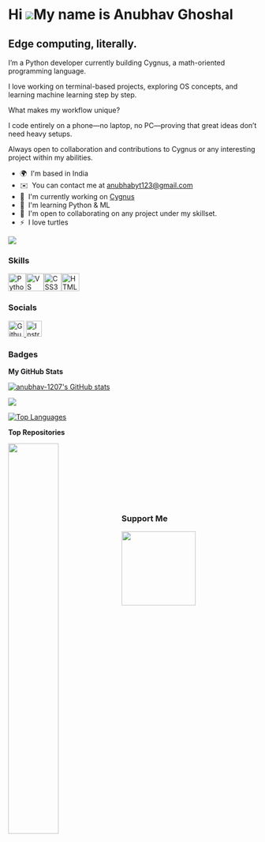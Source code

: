 Hi ![](https://user-images.githubusercontent.com/18350557/176309783-0785949b-9127-417c-8b55-ab5a4333674e.gif)My name is Anubhav Ghoshal
=======================================================================================================================================

Edge computing, literally.
--------------------------

I’m a Python developer currently building Cygnus, a math-oriented programming language.

I love working on terminal-based projects, exploring OS concepts, and learning machine learning step by step.

What makes my workflow unique?

I code entirely on a phone—no laptop, no PC—proving that great ideas don’t need heavy setups.

Always open to collaboration and contributions to Cygnus or any interesting project within my abilities.

* 🌍  I'm based in India
* ✉️  You can contact me at [anubhabyt123@gmail.com](mailto:anubhabyt123@gmail.com)
* 🚀  I'm currently working on [Cygnus](http://https://github.com/anubhav-1207/Cygnus)
* 🧠  I'm learning Python & ML
* 🤝  I'm open to collaborating on any project under my skillset.
* ⚡  I love turtles

<a href="https://www.github.com/anubhav-1207" target="_blank" rel="noreferrer"><img
src="https://img.shields.io/github/followers/anubhav-1207?logo=github&style=for-the-badge&color=facc15&labelColor=0f172a" /></a>

### Skills


<p align="left">
<a href="https://www.python.org/" target="_blank" rel="noreferrer"><img src="https://raw.githubusercontent.com/danielcranney/readme-generator/main/public/icons/skills/python-colored.svg" width="36" height="36" alt="Python" title="Python"/></a><a href="https://code.visualstudio.com/" target="_blank" rel="noreferrer"><img src="https://raw.githubusercontent.com/danielcranney/readme-generator/main/public/icons/skills/visualstudiocode-colored.svg" width="36" height="36" alt="VS Code" title="VS Code"/></a><a href="https://www.w3.org/TR/CSS/#css" target="_blank" rel="noreferrer"><img src="https://raw.githubusercontent.com/danielcranney/readme-generator/main/public/icons/skills/css3-colored.svg" width="36" height="36" alt="CSS3" title="CSS3"/></a><a href="https://developer.mozilla.org/en-US/docs/Glossary/HTML5" target="_blank" rel="noreferrer"><img src="https://raw.githubusercontent.com/danielcranney/readme-generator/main/public/icons/skills/html5-colored.svg" width="36" height="36" alt="HTML5" title="HTML5"/></a>
</p>


### Socials

<p align="left"> <a href="https://www.github.com/anubhav-1207" target="_blank" rel="noreferrer"> <picture> <source media="(prefers-color-scheme: dark)" srcset="https://raw.githubusercontent.com/danielcranney/readme-generator/main/public/icons/socials/github-dark.svg" /> <source media="(prefers-color-scheme: light)" srcset="https://raw.githubusercontent.com/danielcranney/readme-generator/main/public/icons/socials/github.svg" /> <img src="https://raw.githubusercontent.com/danielcranney/readme-generator/main/public/icons/socials/github.svg" width="32" height="32" alt="Github" title="Github" /> </picture> </a> <a href="http://www.instagram.com/apoetixart " target="_blank" rel="noreferrer"> <picture> <source media="(prefers-color-scheme: dark)" srcset="https://raw.githubusercontent.com/danielcranney/readme-generator/main/public/icons/socials/instagram-dark.svg" /> <source media="(prefers-color-scheme: light)" srcset="https://raw.githubusercontent.com/danielcranney/readme-generator/main/public/icons/socials/instagram.svg" /> <img src="https://raw.githubusercontent.com/danielcranney/readme-generator/main/public/icons/socials/instagram.svg" width="32" height="32" alt="Instragram" title="Instragram" /> </picture> </a></p>

### Badges

<b>My GitHub Stats</b>

<a href="http://www.github.com/anubhav-1207"><img src="https://github-readme-stats.vercel.app/api?username=anubhav-1207&show_icons=true&hide=&count_private=true&title_color=ffffff&text_color=ffffff&icon_color=facc15&bg_color=0f172a&hide_border=true&show_icons=true" alt="anubhav-1207's GitHub stats" /></a>

<a href="http://www.github.com/anubhav-1207"><img src="https://github-readme-streak-stats.herokuapp.com/?user=anubhav-1207&stroke=ffffff&background=0f172a&ring=ffffff&fire=ffffff&currStreakNum=ffffff&currStreakLabel=ffffff&sideNums=ffffff&sideLabels=ffffff&dates=ffffff&hide_border=true" /></a>

<a href="https://github.com/anubhav-1207" align="left"><img src="https://github-readme-stats.vercel.app/api/top-langs/?username=anubhav-1207&langs_count=10&title_color=ffffff&text_color=ffffff&icon_color=facc15&bg_color=0f172a&hide_border=true&locale=en&custom_title=Top%20%Languages" alt="Top Languages" /></a>

<b>Top Repositories</b>

<div width="100%" align="center"><a href="https://github.com/anubhav-1207/Cygnus" align="left"><img align="left" width="45%" src="https://github-readme-stats.vercel.app/api/pin/?username=anubhav-1207&repo=Cygnus&title_color=ffffff&text_color=ffffff&icon_color=facc15&bg_color=0f172a&hide_border=true&locale=en" /></a></div><br /><br /><br /><br /><br /><br /><br />

### Support Me

<ul style="list-style-type: none; margin: 0;">

<li style="display: inline-block; margin-right: 0.25rem;"><a href="https://www.buymeacoffee.com/anubhav1207"><img src="https://cdn.buymeacoffee.com/buttons/v2/default-yellow.png" width="150"/></a></li>

</ul>

